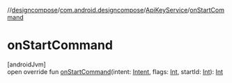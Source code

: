 //[designcompose](../../../index.md)/[com.android.designcompose](../index.md)/[ApiKeyService](index.md)/[onStartCommand](on-start-command.md)

# onStartCommand

[androidJvm]\
open override fun [onStartCommand](on-start-command.md)(intent: [Intent](https://developer.android.com/reference/kotlin/android/content/Intent.html), flags: [Int](https://kotlinlang.org/api/latest/jvm/stdlib/kotlin/-int/index.html), startId: [Int](https://kotlinlang.org/api/latest/jvm/stdlib/kotlin/-int/index.html)): [Int](https://kotlinlang.org/api/latest/jvm/stdlib/kotlin/-int/index.html)
